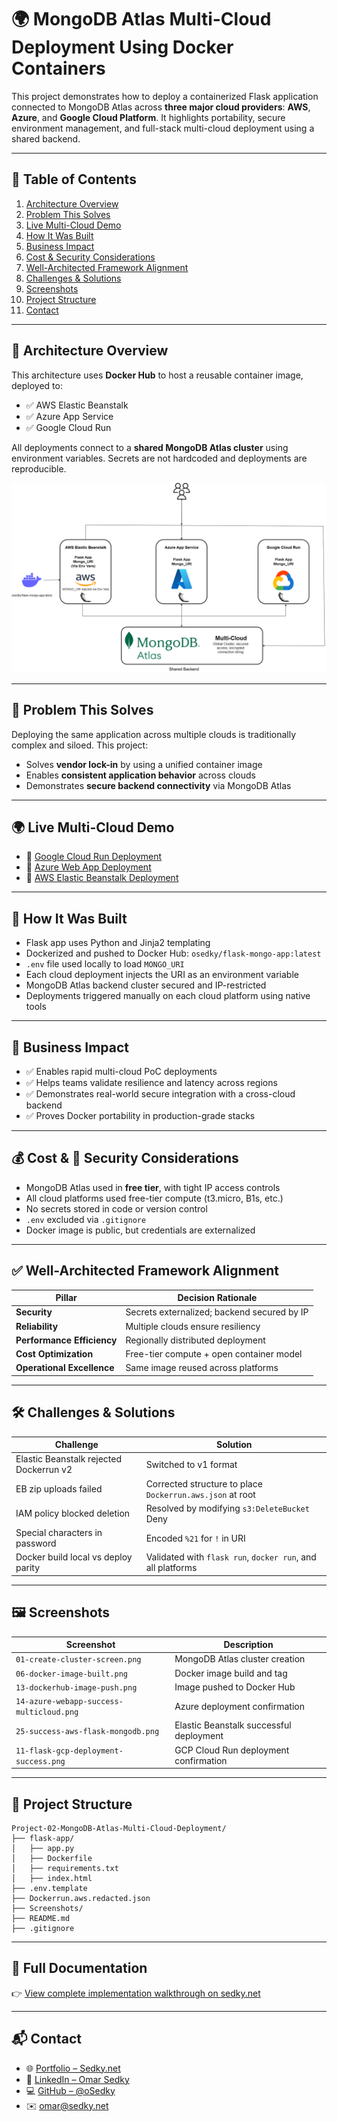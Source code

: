 # 🌍 MongoDB Atlas Multi-Cloud Deployment Using Docker Containers

This project demonstrates how to deploy a containerized Flask application connected to MongoDB Atlas across **three major cloud providers**: **AWS**, **Azure**, and **Google Cloud Platform**. It highlights portability, secure environment management, and full-stack multi-cloud deployment using a shared backend.

---

## 📑 Table of Contents
1. [Architecture Overview](#architecture-overview)
2. [Problem This Solves](#problem-this-solves)
3. [Live Multi-Cloud Demo](#live-multi-cloud-demo)
4. [How It Was Built](#how-it-was-built)
5. [Business Impact](#business-impact)
6. [Cost & Security Considerations](#cost--security-considerations)
7. [Well-Architected Framework Alignment](#well-architected-framework-alignment)
8. [Challenges & Solutions](#challenges--solutions)
9. [Screenshots](#screenshots)
10. [Project Structure](#project-structure)
11. [Contact](#contact)

---

## 🧭 Architecture Overview

This architecture uses **Docker Hub** to host a reusable container image, deployed to:

- ✅ AWS Elastic Beanstalk  
- ✅ Azure App Service  
- ✅ Google Cloud Run  

All deployments connect to a **shared MongoDB Atlas cluster** using environment variables. Secrets are not hardcoded and deployments are reproducible.

![Architecture Diagram](Screenshots/00-architecture-multicloud-flask-mongodb.png)

---

## 🚩 Problem This Solves

Deploying the same application across multiple clouds is traditionally complex and siloed. This project:
- Solves **vendor lock-in** by using a unified container image
- Enables **consistent application behavior** across clouds
- Demonstrates **secure backend connectivity** via MongoDB Atlas

---

## 🌍 Live Multi-Cloud Demo

- 🔗 [Google Cloud Run Deployment](https://flask-mongo-app-765629656028.us-central1.run.app)
- 🔗 [Azure Web App Deployment](https://flaskmongo-azure-app-edhvedbvhbhda7d5.westus2-01.azurewebsites.net)
- 🔗 [AWS Elastic Beanstalk Deployment](http://flask-mongo-app.eba-hkezzhmq.us-east-1.elasticbeanstalk.com)

---

## 🔧 How It Was Built

- Flask app uses Python and Jinja2 templating
- Dockerized and pushed to Docker Hub: `osedky/flask-mongo-app:latest`
- `.env` file used locally to load `MONGO_URI`
- Each cloud deployment injects the URI as an environment variable
- MongoDB Atlas backend cluster secured and IP-restricted
- Deployments triggered manually on each cloud platform using native tools

---

## 💼 Business Impact

- ✅ Enables rapid multi-cloud PoC deployments
- ✅ Helps teams validate resilience and latency across regions
- ✅ Demonstrates real-world secure integration with a cross-cloud backend
- ✅ Proves Docker portability in production-grade stacks

---

## 💰 Cost & 🔐 Security Considerations

- MongoDB Atlas used in **free tier**, with tight IP access controls
- All cloud platforms used free-tier compute (t3.micro, B1s, etc.)
- No secrets stored in code or version control
- `.env` excluded via `.gitignore`
- Docker image is public, but credentials are externalized

---

## ✅ Well-Architected Framework Alignment

| Pillar                  | Decision Rationale |
|--------------------------|--------------------|
| **Security**            | Secrets externalized; backend secured by IP |
| **Reliability**         | Multiple clouds ensure resiliency |
| **Performance Efficiency** | Regionally distributed deployment |
| **Cost Optimization**   | Free-tier compute + open container model |
| **Operational Excellence** | Same image reused across platforms |

---

## 🛠 Challenges & Solutions

| Challenge | Solution |
|----------|----------|
| Elastic Beanstalk rejected Dockerrun v2 | Switched to v1 format |
| EB zip uploads failed | Corrected structure to place `Dockerrun.aws.json` at root |
| IAM policy blocked deletion | Resolved by modifying `s3:DeleteBucket` Deny |
| Special characters in password | Encoded `%21` for `!` in URI |
| Docker build local vs deploy parity | Validated with `flask run`, `docker run`, and all platforms |

---

## 🖼 Screenshots

| Screenshot | Description |
|------------|-------------|
| `01-create-cluster-screen.png` | MongoDB Atlas cluster creation |
| `06-docker-image-built.png` | Docker image build and tag |
| `13-dockerhub-image-push.png` | Image pushed to Docker Hub |
| `14-azure-webapp-success-multicloud.png` | Azure deployment confirmation |
| `25-success-aws-flask-mongodb.png` | Elastic Beanstalk successful deployment |
| `11-flask-gcp-deployment-success.png` | GCP Cloud Run deployment confirmation |

---

## 📁 Project Structure

```
Project-02-MongoDB-Atlas-Multi-Cloud-Deployment/
├── flask-app/
│   ├── app.py
│   ├── Dockerfile
│   ├── requirements.txt
│   ├── index.html
├── .env.template
├── Dockerrun.aws.redacted.json
├── Screenshots/
├── README.md
├── .gitignore
```
---

## 📘 Full Documentation  
👉 [View complete implementation walkthrough on sedky.net](https://sedky.net/project2-multicloud-mongodb.html)

---

## 📬 Contact

- 🌐 [Portfolio – Sedky.net](https://sedky.net)
- 💼 [LinkedIn – Omar Sedky](https://www.linkedin.com/in/omarsedky)
- 💻 [GitHub – @oSedky](https://github.com/oSedky)
- ✉️ omar@sedky.net
